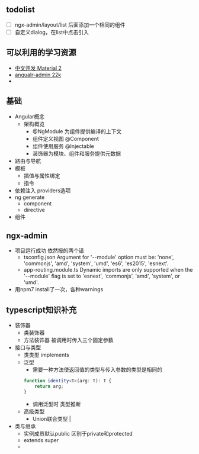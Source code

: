 ## todolist
+ [ ] ngx-admin/layout/list 后面添加一个相同的组件
+ [ ] 自定义dialog，在list中点击引入

## 可以利用的学习资源
+ [中文开发 Material 2](https://github.com/stbui/angular-material-app)
+ [angualr-admin 22k](https://github.com/akveo/ngx-admin)
+ []()

## 基础
+ Angular概念
	+ 架构概览
		+ @NgModule 为组件提供编译的上下文
		+ 组件定义视图 @Component
		+ 组件使用服务 @Injectable
		+ 装饰器为模块、组件和服务提供元数据
+ 路由与导航
+ 模板
	+ 插值与属性绑定
	+ 指令
+ 依赖注入 providers选项
+ ng generate
	+ component
	+ directive
+ 组件



## ngx-admin
+ 项目运行成功 依然报的两个错
	+ tsconfig.json  Argument for '--module' option must be: 'none', 'commonjs', 'amd', 'system', 'umd', 'es6', 'es2015', 'esnext'.
	+ app-routing.module.ts  Dynamic imports are only supported when the '--module' flag is set to 'esnext', 'commonjs',  'amd', 'system', or 'umd'.
+ 用npm7 install了一次，各种warnings


## typescript知识补充
+ 装饰器
	+ 类装饰器
	+ 方法装饰器 被调用时传入三个固定参数
+ 接口与类型
	+ 类类型 implements
	+ 泛型
		+ 需要一种方法使返回值的类型与传入参数的类型是相同的
		```typescript
		function identity<T>(arg: T): T {
		    return arg;
		}
		```
		+ 调用泛型时  类型推断
	+ 高级类型
		+ Union联合类型 |
+ 类与继承
	+ 实例成员默认public 区别于private和protected
	+ extends super
	+